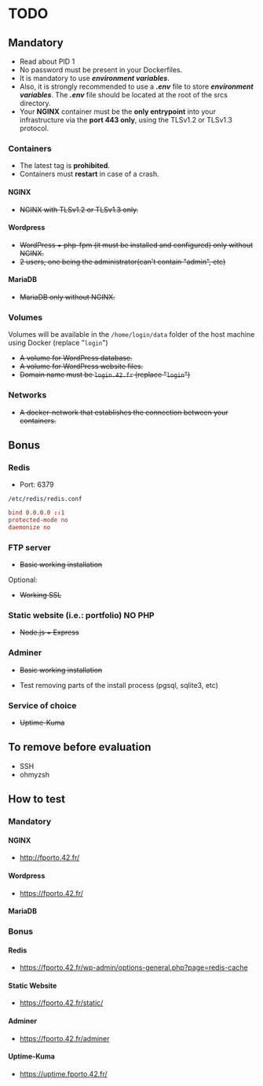 # TODO

## Mandatory

- Read about PID 1
- No password must be present in your Dockerfiles.
- It is mandatory to use ***environment variables***.
- Also, it is strongly recommended to use a ***.env*** file to store
***environment variables***. The ***.env*** file should be located at the root
of the srcs directory.
- Your **NGINX** container must be the **only entrypoint** into your
infrastructure via the **port 443 only**, using the TLSv1.2 or TLSv1.3
protocol.

### Containers

- The latest tag is **prohibited**.
- Containers must **restart** in case of a crash.

#### NGINX

- ~~NGINX with TLSv1.2 or TLSv1.3 only.~~

#### Wordpress

- ~~WordPress + php-fpm (it must be installed and configured) only without NGINX.~~
- ~~2 users, one being the administrator(can't contain "admin", etc)~~

#### MariaDB

- ~~MariaDB only without NGINX.~~

### Volumes

Volumes will be available in the `/home/login/data` folder of the host machine using Docker (replace "`login`")

- ~~A volume for WordPress database.~~
- ~~A volume for WordPress website files.~~
- ~~Domain name must be `login.42.fr` (replace "`login`")~~

### Networks

- ~~A docker-network that establishes the connection between your containers.~~

## Bonus

### Redis

- Port: 6379

`/etc/redis/redis.conf`

```conf
bind 0.0.0.0 ::1
protected-mode no
daemonize no
```

### FTP server

- ~~Basic working installation~~

Optional:

- ~~Working SSL~~

### Static website (i.e.: portfolio) **NO PHP**

- ~~Node.js + Express~~

### Adminer

- ~~Basic working installation~~

- Test removing parts of the install process (pgsql, sqlite3, etc)

### Service of choice

- ~~Uptime-Kuma~~

## To remove before evaluation

- SSH
- ohmyzsh

## How to test

### Mandatory

#### NGINX

- http://fporto.42.fr/

#### Wordpress

- https://fporto.42.fr/

#### MariaDB



### Bonus

#### Redis

- https://fporto.42.fr/wp-admin/options-general.php?page=redis-cache

#### Static Website

- https://fporto.42.fr/static/

#### Adminer

- https://fporto.42.fr/adminer

#### Uptime-Kuma

- https://uptime.fporto.42.fr/
